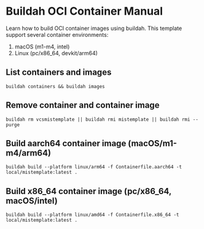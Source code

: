 Buildah OCI Container Manual
===

Learn how to build OCI container images using buildah. This template support several container environments:

1. macOS (m1-m4, intel)
2. Linux (pc/x86_64, devkit/arm64)


## List containers and images

```
buildah containers && buildah images
```


## Remove container and container image

```
buildah rm vcsmistemplate || buildah rmi mistemplate || buildah rmi --purge
```


## Build aarch64 container image (macOS/m1-m4/arm64)

```
buildah build --platform linux/arm64 -f Containerfile.aarch64 -t local/mistemplate:latest .
```


## Build x86_64 container image (pc/x86_64, macOS/intel)

```
buildah build --platform linux/amd64 -f Containerfile.x86_64 -t local/mistemplate:latest .
```

